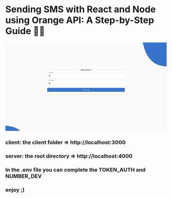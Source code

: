 # Sending SMS with React and Node using Orange API: A Step-by-Step Guide 👊🏼

![Home page](./client/public/home.png?raw=true "Home page")

### client: the client folder => http://localhost:3000

### server: the root directory => http://localhost:4000

### In the .env file you can complete the TOKEN_AUTH and NUMBER_DEV

### enjoy ;)

